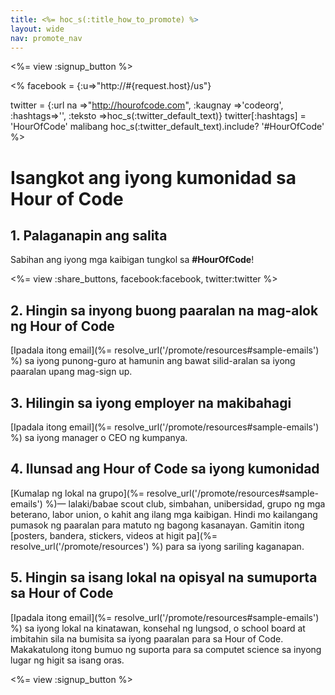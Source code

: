 ```yaml
---
title: <%= hoc_s(:title_how_to_promote) %>
layout: wide
nav: promote_nav
---
```

<%= view :signup_button %>

<% facebook = {:u=>"http://#{request.host}/us"}

twitter = {:url na =>"http://hourofcode.com", :kaugnay =>'codeorg', :hashtags=>'', :teksto =>hoc_s(:twitter_default_text)} twitter[:hashtags] = 'HourOfCode' malibang hoc_s(:twitter_default_text).include? '#HourOfCode' %>

# Isangkot ang iyong kumonidad sa Hour of Code

## 1. Palaganapin ang salita

Sabihan ang iyong mga kaibigan tungkol sa **#HourOfCode**!

<%= view :share_buttons, facebook:facebook, twitter:twitter %>

## 2. Hingin sa inyong buong paaralan na mag-alok ng Hour of Code

[Ipadala itong email](%= resolve_url('/promote/resources#sample-emails') %) sa iyong punong-guro at hamunin ang bawat silid-aralan sa iyong paaralan upang mag-sign up.

## 3. Hilingin sa iyong employer na makibahagi

[Ipadala itong email](%= resolve_url('/promote/resources#sample-emails') %) sa iyong manager o CEO ng kumpanya.

## 4. Ilunsad ang Hour of Code sa iyong kumonidad

[Kumalap ng lokal na grupo](%= resolve_url('/promote/resources#sample-emails') %)— lalaki/babae scout club, simbahan, unibersidad, grupo ng mga beterano, labor union, o kahit ang ilang mga kaibigan. Hindi mo kailangang pumasok ng paaralan para matuto ng bagong kasanayan. Gamitin itong [posters, bandera, stickers, videos at higit pa](%= resolve_url('/promote/resources') %) para sa iyong sariling kaganapan.

## 5. Hingin sa isang lokal na opisyal na sumuporta sa Hour of Code

[Ipadala itong email](%= resolve_url('/promote/resources#sample-emails') %) sa iyong lokal na kinatawan, konsehal ng lungsod, o school board at imbitahin sila na bumisita sa iyong paaralan para sa Hour of Code. Makakatulong itong bumuo ng suporta para sa computet science sa inyong lugar ng higit sa isang oras.

<%= view :signup_button %>